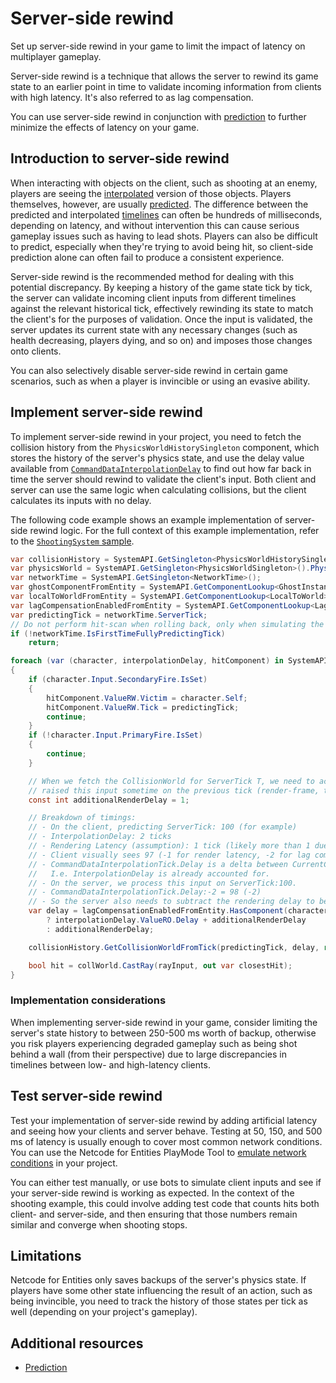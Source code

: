 # Server-side rewind

Set up server-side rewind in your game to limit the impact of latency on multiplayer gameplay.

Server-side rewind is a technique that allows the server to rewind its game state to an earlier point in time to validate incoming information from clients with high latency. It's also referred to as lag compensation.

You can use server-side rewind in conjunction with [prediction](intro-to-prediction.md) to further minimize the effects of latency on your game.

## Introduction to server-side rewind

When interacting with objects on the client, such as shooting at an enemy, players are seeing the [interpolated](interpolation.md) version of those objects. Players themselves, however, are usually [predicted](intro-to-prediction.md). The difference between the predicted and interpolated [timelines](interpolation.md#timelines) can often be hundreds of milliseconds, depending on latency, and without intervention this can cause serious gameplay issues such as having to lead shots. Players can also be difficult to predict, especially when they're trying to avoid being hit, so client-side prediction alone can often fail to produce a consistent experience.

Server-side rewind is the recommended method for dealing with this potential discrepancy. By keeping a history of the game state tick by tick, the server can validate incoming client inputs from different timelines against the relevant historical tick, effectively rewinding its state to match the client's for the purposes of validation. Once the input is validated, the server updates its current state with any necessary changes (such as health decreasing, players dying, and so on) and imposes those changes onto clients.

You can also selectively disable server-side rewind in certain game scenarios, such as when a player is invincible or using an evasive ability.

## Implement server-side rewind

To implement server-side rewind in your project, you need to fetch the collision history from the `PhysicsWorldHistorySingleton` component, which stores the history of the server's physics state, and use the delay value available from [`CommandDataInterpolationDelay`](https://docs.unity3d.com/Packages/com.unity.netcode@latest?subfolder=/api/Unity.NetCode.CommandDataInterpolationDelay.html) to find out how far back in time the server should rewind to validate the client's input. Both client and server can use the same logic when calculating collisions, but the client calculates its inputs with no delay.

The following code example shows an example implementation of server-side rewind logic. For the full context of this example implementation, refer to the [`ShootingSystem` sample](https://github.com/Unity-Technologies/EntityComponentSystemSamples/blob/master/NetcodeSamples/Assets/Samples/HelloNetcode/2_Intermediate/03_HitScanWeapon/ShootingSystem.cs).


```csharp
var collisionHistory = SystemAPI.GetSingleton<PhysicsWorldHistorySingleton>();
var physicsWorld = SystemAPI.GetSingleton<PhysicsWorldSingleton>().PhysicsWorld;
var networkTime = SystemAPI.GetSingleton<NetworkTime>();
var ghostComponentFromEntity = SystemAPI.GetComponentLookup<GhostInstance>();
var localToWorldFromEntity = SystemAPI.GetComponentLookup<LocalToWorld>();
var lagCompensationEnabledFromEntity = SystemAPI.GetComponentLookup<LagCompensationEnabled>();
var predictingTick = networkTime.ServerTick;
// Do not perform hit-scan when rolling back, only when simulating the latest tick
if (!networkTime.IsFirstTimeFullyPredictingTick)
    return;

foreach (var (character, interpolationDelay, hitComponent) in SystemAPI.Query<CharacterAspect, RefRO<CommandDataInterpolationDelay>, RefRW<Hit>>().WithAll<Simulate>())
{
    if (character.Input.SecondaryFire.IsSet)
    {
        hitComponent.ValueRW.Victim = character.Self;
        hitComponent.ValueRW.Tick = predictingTick;
        continue;
    }
    if (!character.Input.PrimaryFire.IsSet)
    {
        continue;
    }

    // When we fetch the CollisionWorld for ServerTick T, we need to account for the fact that the user
    // raised this input sometime on the previous tick (render-frame, technically).
    const int additionalRenderDelay = 1;

    // Breakdown of timings:
    // - On the client, predicting ServerTick: 100 (for example)
    // - InterpolationDelay: 2 ticks
    // - Rendering Latency (assumption): 1 tick (likely more than 1 due to: double/triple buffering, pipelining, monitor refresh & draw latency)
    // - Client visually sees 97 (-1 for render latency, -2 for lag compensation)
    // - CommandDataInterpolationTick.Delay is a delta between CurrentCommand.Tick vs InterpolationTick, thus -2.
    //   I.e. InterpolationDelay is already accounted for.
    // - On the server, we process this input on ServerTick:100.
    // - CommandDataInterpolationTick.Delay:-2 = 98 (-2)
    // - So the server also needs to subtract the rendering delay to be consistent with what the client sees and queries against (97).
    var delay = lagCompensationEnabledFromEntity.HasComponent(character.Self)
        ? interpolationDelay.ValueRO.Delay + additionalRenderDelay
        : additionalRenderDelay;

    collisionHistory.GetCollisionWorldFromTick(predictingTick, delay, ref physicsWorld, out var collWorld, out var expectedTick, out var returnedTick);

    bool hit = collWorld.CastRay(rayInput, out var closestHit);
}
```

### Implementation considerations

When implementing server-side rewind in your game, consider limiting the server's state history to between 250-500 ms worth of backup, otherwise you risk players experiencing degraded gameplay such as being shot behind a wall (from their perspective) due to large discrepancies in timelines between low- and high-latency clients.

## Test server-side rewind

Test your implementation of server-side rewind by adding artificial latency and seeing how your clients and server behave. Testing at 50, 150, and 500 ms of latency is usually enough to cover most common network conditions. You can use the Netcode for Entities PlayMode Tool to [emulate network conditions](playmode-tool.md#emulate-client-network-conditions) in your project.

You can either test manually, or use bots to simulate client inputs and see if your server-side rewind is working as expected. In the context of the shooting example, this could involve adding test code that counts hits both client- and server-side, and then ensuring that those numbers remain similar and converge when shooting stops.

## Limitations

Netcode for Entities only saves backups of the server's physics state. If players have some other state influencing the result of an action, such as being invincible, you need to track the history of those states per tick as well (depending on your project's gameplay).

## Additional resources

* [Prediction](intro-to-prediction.md)
